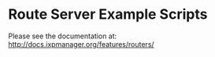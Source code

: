 # Route Server Example Scripts

Please see the documentation at: http://docs.ixpmanager.org/features/routers/


